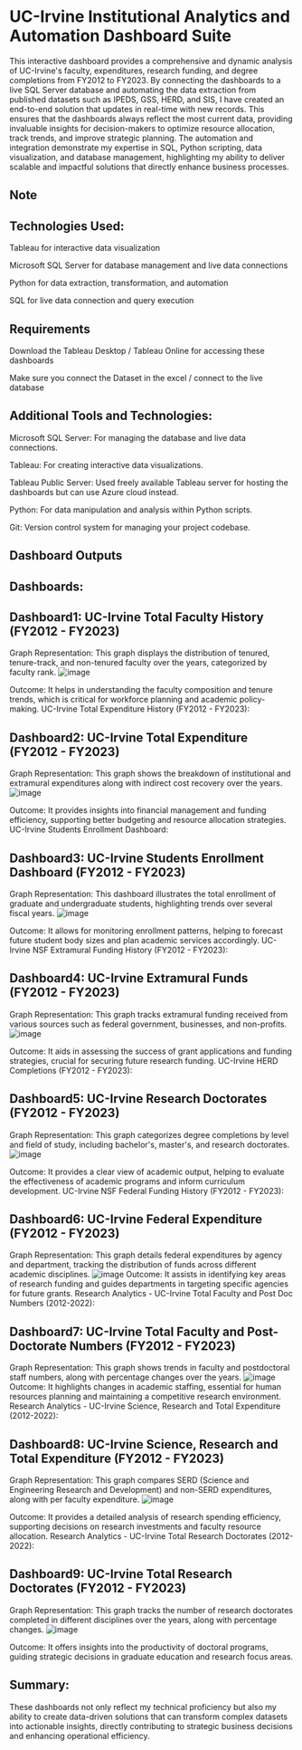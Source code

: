 
# UC-Irvine Institutional Analytics and Automation Dashboard Suite

This interactive dashboard provides a comprehensive and dynamic analysis of UC-Irvine's faculty, expenditures, research funding, and degree completions from FY2012 to FY2023. By connecting the dashboards to a live SQL Server database and automating the data extraction from published datasets such as IPEDS, GSS, HERD, and SIS, I have created an end-to-end solution that updates in real-time with new records. This ensures that the dashboards always reflect the most current data, providing invaluable insights for decision-makers to optimize resource allocation, track trends, and improve strategic planning. The automation and integration demonstrate my expertise in SQL, Python scripting, data visualization, and database management, highlighting my ability to deliver scalable and impactful solutions that directly enhance business processes.




## Note
## Technologies Used:
Tableau for interactive data visualization

Microsoft SQL Server for database management and live data connections

Python for data extraction, transformation, and automation

SQL for live data connection and query execution
## Requirements
Download the Tableau Desktop / Tableau Online for accessing these dashboards

Make sure you connect the Dataset in the excel / connect to the live database 
## Additional Tools and Technologies:
Microsoft SQL Server: For managing the database and live data connections.

Tableau: For creating interactive data visualizations.

Tableau Public Server: Used freely available Tableau server for hosting the dashboards but can use Azure cloud instead.

Python: For data manipulation and analysis within Python scripts.

Git: Version control system for managing your project codebase.
## Dashboard Outputs

## Dashboards:

## Dashboard1: UC-Irvine Total Faculty History (FY2012 - FY2023)
Graph Representation: This graph displays the distribution of tenured, tenure-track, and non-tenured faculty over the years, categorized by faculty rank.
![image](https://github.com/user-attachments/assets/2b649f16-7988-45f2-b01d-a8c70fac2009)

Outcome: It helps in understanding the faculty composition and tenure trends, which is critical for workforce planning and academic policy-making.
UC-Irvine Total Expenditure History (FY2012 - FY2023):

## Dashboard2: UC-Irvine Total Expenditure (FY2012 - FY2023)

Graph Representation: This graph shows the breakdown of institutional and extramural expenditures along with indirect cost recovery over the years.
![image](https://github.com/user-attachments/assets/4f094196-7400-44bb-b59c-99d7a1f8ecbd)

Outcome: It provides insights into financial management and funding efficiency, supporting better budgeting and resource allocation strategies.
UC-Irvine Students Enrollment Dashboard:

## Dashboard3: UC-Irvine Students Enrollment Dashboard (FY2012 - FY2023)

Graph Representation: This dashboard illustrates the total enrollment of graduate and undergraduate students, highlighting trends over several fiscal years.
![image](https://github.com/user-attachments/assets/4979c8a4-9edb-4802-8209-a1ac402597ce)

Outcome: It allows for monitoring enrollment patterns, helping to forecast future student body sizes and plan academic services accordingly.
UC-Irvine NSF Extramural Funding History (FY2012 - FY2023):

## Dashboard4: UC-Irvine Extramural Funds (FY2012 - FY2023)

Graph Representation: This graph tracks extramural funding received from various sources such as federal government, businesses, and non-profits.
![image](https://github.com/user-attachments/assets/370238e8-a373-4bc3-8412-4db384e6a056)

Outcome: It aids in assessing the success of grant applications and funding strategies, crucial for securing future research funding.
UC-Irvine HERD Completions (FY2012 - FY2023):

## Dashboard5: UC-Irvine Research Doctorates (FY2012 - FY2023)

Graph Representation: This graph categorizes degree completions by level and field of study, including bachelor's, master's, and research doctorates.
![image](https://github.com/user-attachments/assets/5dd7ab25-5d40-4601-8ff3-e9272f370982)

Outcome: It provides a clear view of academic output, helping to evaluate the effectiveness of academic programs and inform curriculum development.
UC-Irvine NSF Federal Funding History (FY2012 - FY2023):

## Dashboard6: UC-Irvine Federal Expenditure (FY2012 - FY2023)

Graph Representation: This graph details federal expenditures by agency and department, tracking the distribution of funds across different academic disciplines.
![image](https://github.com/user-attachments/assets/d4f313ff-43ae-4dc0-8179-6a71bbd58974)
Outcome: It assists in identifying key areas of research funding and guides departments in targeting specific agencies for future grants.
Research Analytics - UC-Irvine Total Faculty and Post Doc Numbers (2012-2022):

## Dashboard7: UC-Irvine Total Faculty and Post-Doctorate Numbers (FY2012 - FY2023)

Graph Representation: This graph shows trends in faculty and postdoctoral staff numbers, along with percentage changes over the years.
![image](https://github.com/user-attachments/assets/9f1e622c-6efd-41a8-941a-f2c6467de14e)
Outcome: It highlights changes in academic staffing, essential for human resources planning and maintaining a competitive research environment.
Research Analytics - UC-Irvine Science, Research and Total Expenditure (2012-2022):

## Dashboard8: UC-Irvine Science, Research and Total Expenditure (FY2012 - FY2023)

Graph Representation: This graph compares SERD (Science and Engineering Research and Development) and non-SERD expenditures, along with per faculty expenditure.
![image](https://github.com/user-attachments/assets/126f7108-7e7a-4872-8a2d-8081f0f5b6b9)

Outcome: It provides a detailed analysis of research spending efficiency, supporting decisions on research investments and faculty resource allocation.
Research Analytics - UC-Irvine Total Research Doctorates (2012-2022):

## Dashboard9: UC-Irvine Total Research Doctorates (FY2012 - FY2023)

Graph Representation: This graph tracks the number of research doctorates completed in different disciplines over the years, along with percentage changes.
![image](https://github.com/user-attachments/assets/7ec7d8d7-16d2-49b1-a387-c10f755a9e51)

Outcome: It offers insights into the productivity of doctoral programs, guiding strategic decisions in graduate education and research focus areas.

## Summary:
These dashboards not only reflect my technical proficiency but also my ability to create data-driven solutions that can transform complex datasets into actionable insights, directly contributing to strategic business decisions and enhancing operational efficiency.
